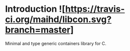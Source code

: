 # Introduction ![https://travis-ci.org/maihd/libcon.svg?branch=master]
Minimal and type generic containers library for C.
